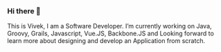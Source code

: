 ### Hi there 👋
This is Vivek, I am a Software Developer. I’m currently working on Java, Groovy, Grails, Javascript, Vue.JS, Backbone.JS and Looking forward to learn more about designing and develop an Application from scratch.
<!--
**vivekdev93/vivekdev93** is a ✨ _special_ ✨ repository because its `README.md` (this file) appears on your GitHub profile.

Here are some ideas to get you started:

- 🔭 I’m currently working on ...
- 🌱 I’m currently learning ...
- 👯 I’m looking to collaborate on ...
- 🤔 I’m looking for help with ...
- 💬 Ask me about ...
- 📫 How to reach me: ...
- 😄 Pronouns: ...
- ⚡ Fun fact: ...
-->
